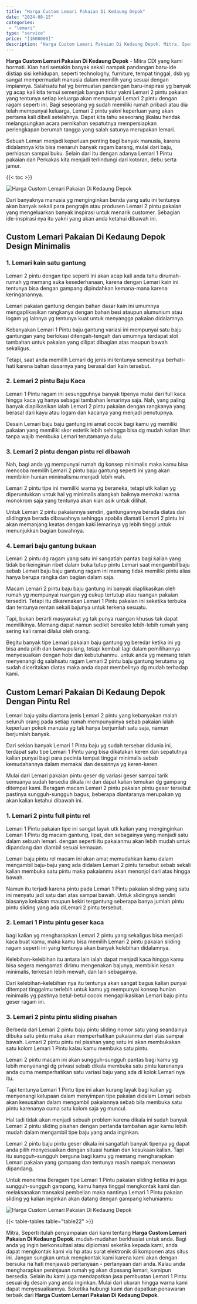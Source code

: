 ```yaml
---
title: "Harga Custom Lemari Pakaian Di Kedaung Depok"
date: "2024-08-15"
categories:
 - "lemari"
type: "service"
price: "[1600000]"
description: "Harga Custom Lemari Pakaian Di Kedaung Depok. Mitra, Spereti itulah penyampaian dari kami tentang **Harga Custom Lemari Pakaian Di Kedaung Depok**. mudah-mud..."
---
```


**Harga Custom Lemari Pakaian Di Kedaung Depok** - Mitra CDI yang kami hormati. Kian hari semakin banyak sekali nampak pandangan baru-ide distiap sisi kehidupan, seperti technologhy, furniture, tempat tinggal, dsb yg sangat mempermudah manusia dalam memilih yang sesuai dengan impiannya. Salahsatu hal yg bermuatan pandangan baru-inspirasi yg banyak yg acap kali kita temui semenjak bangun tidur yakni Lemari 2 pintu pakaian yang tentunya setiap keluarga akan mempunyai Lemari 2 pintu dengan ragam seperti ini. Bagi seseorang yg sudah memiliki rumah pribadi atau dia telah mempunyai keluarga, Lemari 2 pintu yakni keperluan yang akan pertama kali dibeli setelahnya. Dapat kita tahu seseorang jikalau hendak melangsungkan acara pernikahan sepatutnya mempersiapkan perlengkapan berumah tangga yang salah satunya merupakan lemari.

Sebuah Lemari menjadi keperluan penting bagi banyak manusia, karena didalamnya kita bisa menaruh banyak ragam barang, mulai dari baju, perhiasan sampai buku. Selain dari itu dengan adanya Lemari 1 Pintu pakaian dan Perkakas kita menjadi terlindungi dari kotoran, debu serta jamur.

{{< toc >}}

![Harga Custom Lemari Pakaian Di Kedaung Depok](/images/mebel/dipan-anak-007.jpg)

Dari banyaknya manusia yg menginginkan benda yang satu ini tentunya akan banyak sekali para pengrajin atau produsen Lemari 2 pintu pakaian yang mengeluarkan banyak inspirasi untuk menarik customer. Sebagian ide-inspirasi nya itu yakni yang akan anda ketahui dibawah ini.

## Custom Lemari Pakaian Di Kedaung Depok Design Minimalis

### 1\. Lemari kain satu gantung

Lemari 2 pintu dengan tipe seperti ini akan acap kali anda tahu dirumah-rumah yg memang suka kesederhanaan, karena dengan Lemari kain ini tentunya bisa dengan gampang dipindahkan kemana-mana karena keringanannya.

Lemari pakaian gantung dengan bahan dasar kain ini umumnya mengaplikasikan rangkanya dengan bahan besi ataupun alumunium atau logam yg lainnya yg tentunya kuat untuk menyangga pakaian didalamnya.

Kebanyakan Lemari 1 Pintu baju gantung variasi ini mempunyai satu baju gantungan yang berlokasi ditengah-tengah dan umumnya terdapat slot tambahan untuk pakaian yang dilipat dibagian atas maupun bawah sekaligus.

Tetapi, saat anda memilih Lemari dg jenis ini tentunya semestinya berhati-hati karena bahan dasarnya yang berasal dari kain tersebut.

### 2\. Lemari 2 pintu Baju Kaca

Lemari 1 Pintu ragam ini sesungguhnya banyak tipenya mulai dari full kaca hingga kaca yg hanya sebagai tambahan lemarinya saja. Nah, yang paling banyak diaplikasikan ialah Lemari 2 pintu pakaian dengan rangkanya yang berasal dari kayu atau logam dan kacanya yang menjadi penutupnya.

Desain Lemari baju baju gantung ini amat cocok bagi kamu yg memiliki pakaian yang memiliki skor estetik lebih sehingga bisa dg mudah kalian lihat tanpa wajib membuka Lemari terutamanya dulu.

### 3\. Lemari 2 pintu dengan pintu rel dibawah

Nah, bagi anda yg mempunyai rumah dg konsep minimalis maka kamu bisa mencoba memilih Lemari 2 pintu baju gantung seperti ini yang akan membikin hunian minimalismu menjadi lebih wah.

Lemari 2 pintu tipe ini memiliki warna yg beraneka, tetapi utk kalian yg diperuntukkan untuk hal yg minimalis alangkah baiknya memakai warna monokrom saja yang tentunya akan kian asik untuk dilihat.

Untuk Lemari 2 pintu pakaiannya sendiri, gantungannya berada diatas dan slidingnya berada dibawahnya sehingga apabila diamati Lemari 2 pintu ini akan memanjang keatas dengan kaki lemarinya yg lebih tinggi untuk menunjukkan bagian bawahnya.

### 4\. Lemari baju gantung bukaan

Lemari 2 pintu dg ragam yang satu ini sangatlah pantas bagi kalian yang tidak berkeinginan ribet dalam buka tutup pintu Lemari saat mengambil baju sebab Lemari baju baju gantung ragam ini memang tidak memiliki pintu alias hanya berupa rangka dan bagian dalam saja.

Macam Lemari 2 pintu baju baju gantung ini banyak diaplikasikan oleh rumah yg mempunyai ruangan yg cukup tertutup atau ruangan pakaian tersediri. Tetapi itu dikarenakan Lemari 1 Pintu pakaian ini seketika terbuka dan tentunya rentan sekali bajunya untuk terkena sesuatu.

Tapi, bukan berarti masyarakat yg tak punya ruangan khusus tak dapat memilikinya. Memang dapat namun sedikit beresiko lebih-lebih rumah yang sering kali ramai dilalui oleh orang.

Begitu banyak tipe Lemari pakaian baju gantung yg beredar ketika ini yg bisa anda pilih dan bawa pulang, tetapi kembali lagi dalam pemilihannya menyesuaikan dengan hobi dan kebutuhanmu. untuk anda yg memang telah menyenangi dg salahsatu ragam Lemari 2 pintu baju gantung terutama yg sudah diceritakan diatas maka anda dapat membelinya dg mudah terhadap kami.

## Custom Lemari Pakaian Di Kedaung Depok Dengan Pintu Rel

Lemari baju yaitu diantara jenis Lemari 2 pintu yang kebanyakan malah seluruh orang pada setiap rumah mempunyainya sebab pakaian ialah keperluan pokok manusia yg tak hanya berjumlah satu saja, namun berjumlah banyak.

Dari sekian banyak Lemari 1 Pintu baju yg sudah tersebar didunia ini, terdapat satu tipe Lemari 1 Pintu yang bisa dikatakan keren dan sepatutnya kalian punyai bagi para pecinta tempat tinggal minimalis sebab kemudahannya dalam memakai dan desainnya yg keren-keren.

Mulai dari Lemari pakaian pintu geser dg variasi geser sampai tarik semuanya sudah tersedia dikala ini dan dapat kalian temukan dg gampang ditempat kami. Beragam macam Lemari 2 pintu pakaian pintu geser tersebut pastinya sungguh-sungguh bagus, beberapa diantaranya merupakan yg akan kalian ketahui dibawah ini.

### 1\. Lemari 2 pintu full pintu rel

Lemari 1 Pintu pakaian tipe ini sangat layak utk kalian yang menginginkan Lemari 1 Pintu dg macam gantung, lipat, dan sebagainya yang menjadi satu dalam sebuah lemari. dengan seperti itu pakaianmu akan lebih mudah untuk dipandang dan diambil sesuai kemauan.

Lemari baju pintu rel macam ini akan amat memudahkan kamu dalam mengambil baju-baju yang ada didalam Lemari 2 pintu tersebut sebab sekali kalian membuka satu pintu maka pakaianmu akan menonjol dari atas hingga bawah.

Namun itu terjadi karena pintu pada Lemari 1 Pintu pakaian slidng yang satu ini menyatu jadi satu dari atas sampai bawah. Untuk slidingnya sendiri biasanya kekakan maupun kekiri tergantung seberapa banya jumlah pintu pintu sliding yang ada diLemari 2 pintu tersebut.

### 2\. Lemari 1 Pintu pintu geser kaca

bagi kalian yg mengharapkan Lemari 2 pintu yang sekaligus bisa menjadi kaca buat kamu, maka kamu bisa memilih Lemari 2 pintu pakaian sliding ragam seperti ini yang tentunya akan banyak kelebihan didalamnya.

Kelebihan-kelebihan itu antara lain ialah dapat menjadi kaca hingga kamu bisa segera mengamati dirimu mengenakan bajunya, membikin kesan minimalis, terkesan lebih mewah, dan lain sebagainya.

Dari kelebihan-kelebihan nya itu tentunya akan sangat bagus kalian punyai ditempat tinggalmu terlebih untuk kamu yg mempunyai konsep hunian minimalis yg pastinya betul-betul cocok mengaplikasikan Lemari baju pintu geser ragam ini.

### 3\. Lemari 2 pintu pintu sliding pisahan

Berbeda dari Lemari 2 pintu baju pintu sliding nomor satu yang seandainya dibuka satu pintu maka akan memperhatikan pakaianmu dari atas sampai bawah. Lemari 2 pintu pintu rel pisahan yang satu ini akan membukakan satu kolom Lemari 1 Pintu kalau kamu membuka satu pintu.

Lemari 2 pintu macam ini akan sungguh-sungguh pantas bagi kamu yg lebih menyenangi dg privasi sebab dikala membuka satu pintu karenanya anda cuma memperhatikan satu variasi baju yang ada di kolok Lemari nya itu.

Tapi tentunya Lemari 1 Pintu tipe ini akan kurang layak bagi kalian yg menyenangi kelupaan dalam menyimpan tipe pakaian didalam Lemari sebab akan kesusahan dalam mengambil pakaiannya sebab bila membuka satu pintu karenanya cuma satu kolom saja yg muncul.

Hal tadi tidak akan menjadi sebuah problem karena dikala ini sudah banyak Lemari 2 pintu sliding pisahan dengan pertanda tambahan agar kamu lebih mudah dalam mengambil tipe baju yang anda inginkan.

Lemari 2 pintu baju pintu geser dikala ini sangatlah banyak tipenya yg dapat anda pilih menyesuaikan dengan situasi hunian dan kesukaan kalian. Tapi itu sungguh-sungguh berguna bagi kamu yg memang mengharapkan Lemari pakaian yang gampang dan tentunya masih nampak menawan dipandang.

Untuk menerima Beragam tipe Lemari 1 Pintu pakaian sliding ketika ini juga sungguh-sungguh gampang, kamu hanya tinggal mengkontak kami dan melaksanakan transaksi pembelian maka nantinya Lemari 1 Pintu pakaian sliding yg kalian inginkan akan datang dengan gampang kehunianmu

![Harga Custom Lemari Pakaian Di Kedaung Depok](/images/mebel/lemari-buku-006.jpg)

{{< table-tables table="table22" >}}

Mitra, Seperti itulah penyampaian dari kami tentang **Harga Custom Lemari Pakaian Di Kedaung Depok**. mudah-mudahan berkhasiat untuk anda. Bagi anda yg ingin berkonsultasi atau diplomasi seketika kepada kami, anda dapat mengkontak kami via hp atau surat elektronik di komponen atas situs ini. Jangan sungkan untuk mengkontak kami karena kami akan dengan bersuka ria hati menjawab pertanyaan - pertanyaan dari anda. Kalau anda mengharapkan peninjauan rumah yg akan dipasang lemari, kamipun bersedia. Selain itu kami juga mendapatkan jasa pembuatan Lemari 1 Pintu sesuai dg desain yang anda inginkan. Mulai dari ukuran hingga warna kami dapat menyesuaikannya. Seketika hubungi kami dan dapatkan penawaran terbaik dari **Harga Custom Lemari Pakaian Di Kedaung Depok**.
